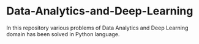 # Data-Analytics-and-Deep-Learning
In this repository various problems of Data Analytics and Deep Learning domain has been solved in Python language.
